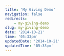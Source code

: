 ```yaml
---
title: 'My Giving Demo'
navigation: false
redirects:
    - my-giving-demo
slug: my-giving-demo
date: '2014-10-21'
time: '05:33pm'
updatedDate: '2014-10-21'
updatedTime: '05:33pm'
---
```

